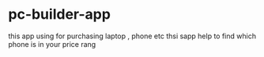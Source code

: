 # pc-builder-app
this app using for purchasing laptop , phone etc thsi sapp help to find which phone is in your price rang
